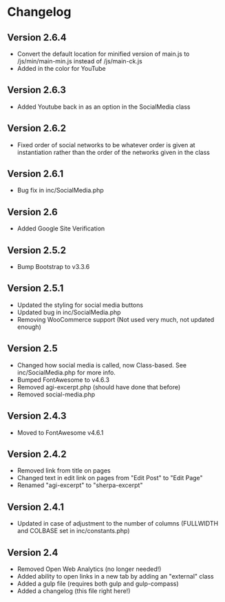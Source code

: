 # Changelog
## Version 2.6.4
* Convert the default location for minified version of main.js to /js/min/main-min.js instead of /js/main-ck.js
* Added in the color for YouTube

## Version 2.6.3
* Added Youtube back in as an option in the SocialMedia class

## Version 2.6.2
* Fixed order of social networks to be whatever order is given at instantiation rather than the order of the networks given in the class

## Version 2.6.1
* Bug fix in inc/SocialMedia.php

## Version 2.6
* Added Google Site Verification

## Version 2.5.2
* Bump Bootstrap to v3.3.6

## Version 2.5.1
* Updated the styling for social media buttons
* Updated bug in inc/SocialMedia.php
* Removing WooCommerce support (Not used very much, not updated enough)

## Version 2.5
* Changed how social media is called, now Class-based.  See inc/SocialMedia.php for more info.
* Bumped FontAwesome to v4.6.3
* Removed agi-excerpt.php (should have done that before)
* Removed social-media.php

## Version 2.4.3
* Moved to FontAwesome v4.6.1

## Version 2.4.2
* Removed link from title on pages
* Changed text in edit link on pages from "Edit Post" to "Edit Page"
* Renamed "agi-excerpt" to "sherpa-excerpt"

## Version 2.4.1
* Updated in case of adjustment to the number of columns (FULLWIDTH and COLBASE set in inc/constants.php)

## Version 2.4
* Removed Open Web Analytics (no longer needed!)
* Added ability to open links in a new tab by adding an "external" class
* Added a gulp file (requires both gulp and gulp-compass)
* Added a changelog (this file right here!)